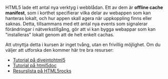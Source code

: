 HTML5 lade ett antal nya verktyg i webblådan. Ett av dem är **offline cache manifest**, som i korthet specifierar vilka delar av webappen som kan hanteras lokalt, och hur appen skall agera när uppkoppling finns eller saknas. Detta, tillsammans med ett antal nya events som signalerar förändringar i nätverkstillgång, gör att vi kan bygga webappar som kan "installeras" lokalt genom att de helt enkelt cachas. 

Att utnyttja detta i kursen är inget tvång, utan en frivillig möjlighet. Om du väljer att utforska den kommer här tre bra resurser:

*   [Tutorial på diveintohtml5][1]
*   [Tutorial på html5doc][2]
*   [Resurslista på HTML5rocks][3]

 [1]: http://diveintohtml5.info/offline.html "diveintohtml5 tutorial"
 [2]: http://html5doctor.com/go-offline-with-application-cache/ "html5doctor tutorial"
 [3]: http://www.html5rocks.com/en/features/offline